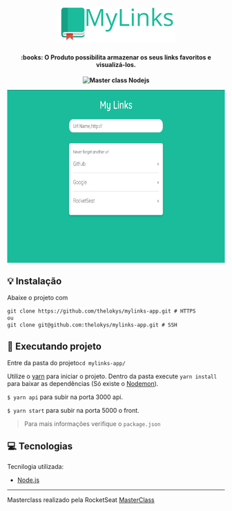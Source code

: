 <h1 align="center">
    <img src=".github/logo.svg" alt="MyLinks" height="80"/>
</h1>

<h4 align="center">
   :books: O Produto possibilita armazenar os seus links favoritos e visualizá-los.
</h4>
 
<h4/>
<p align="center">
  <img src="https://img.shields.io/badge/Master%20Class%20-NodeJS-green" alt="Master class Nodejs"/>
<p/>

<p align="center">
  <img align="center" src=".github/app.png" height="400px" />
</p>


## :bulb: Instalação

Abaixe o projeto com 
```shell
git clone https://github.com/thelokys/mylinks-app.git # HTTPS
ou
git clone git@github.com:thelokys/mylinks-app.git # SSH
```
## :rocket: Executando projeto

Entre da pasta do projeto`cd mylinks-app/`

Utilize o [yarn](https://classic.yarnpkg.com/lang/en/) para iniciar o projeto. Dentro da pasta execute `yarn install` para baixar as dependências (Só existe o [Nodemon](https://github.com/remy/nodemon/)).

`$ yarn api` para subir na porta 3000 api.

`$ yarn start` para subir na porta 5000 o front.

> Para mais informações verifique o `package.json`

## :computer: Tecnologias
  
Tecnilogia utilizada:
- [Node.js](https://nodejs.org/en/)

---
Masterclass realizado pela RocketSeat  [MasterClass](https://youtu.be/DiXbJL3iWVs)
